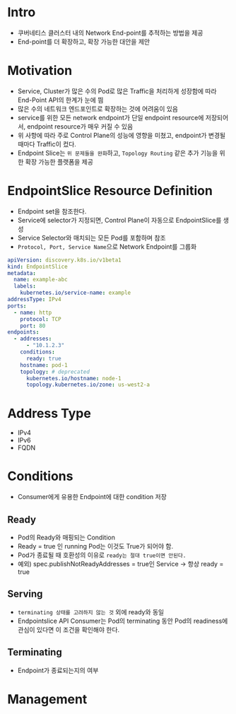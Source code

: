 # Intro
- 쿠버네티스 클러스터 내의 Network End-point를 추적하는 방법을 제공
- End-point를 더 확장하고, 확장 가능한 대안을 제안


# Motivation
- Service, Cluster가 많은 수의 Pod로 많은 Traffic을 처리하게 성장함에 따라 End-Point API의 한계가 눈에 띔
- 많은 수의 네트워크 엔드포인트로 확장하는 것에 어려움이 있음
- service를 위한 모든 network endpoint가 단일 endpoint resource에 저장되어서, endpoint resource가 매우 커질 수 있음
- 위 사항에 따라 주로 Control Plane의 성능에 영향을 미쳤고, endpoint가 변경될 때마다 Traffic이 컸다.
- Endpoint Slice는 `위 문제들을 완화`하고, `Topology Routing` 같은 추가 기능을 위한 확장 가능한 플랫폼을 제공

# EndpointSlice Resource Definition
- Endpoint set을 참조한다.
- Service에 selector가 지정되면, Control Plane이 자동으로 EndpointSlice를 생성
- Service Selector와 매치되는 모든 Pod를 포함하며 참조
- `Protocol, Port, Service Name`으로 Network Endpoint를 그룹화
```yaml
apiVersion: discovery.k8s.io/v1beta1
kind: EndpointSlice
metadata:
  name: example-abc
  labels:
    kubernetes.io/service-name: example
addressType: IPv4
ports:
  - name: http
    protocol: TCP
    port: 80
endpoints:
  - addresses:
      - "10.1.2.3"
    conditions:
      ready: true
    hostname: pod-1
    topology: # deprecated
      kubernetes.io/hostname: node-1
      topology.kubernetes.io/zone: us-west2-a
```

# Address Type
- IPv4
- IPv6
- FQDN

# Conditions
- Consumer에게 유용한 Endpoint에 대한 condition 저장

## Ready
- Pod의 Ready와 매핑되는 Condition
- Ready = true 인 running Pod는 이것도 True가 되어야 함.
- Pod가 종료될 때 호환성의 이유로 `ready는 절대 true이면 안된다.`
- 예외) spec.publishNotReadyAddresses = true인 Service -> 항상 ready = true

## Serving
- `terminating 상태를 고려하지 않는 것` 외에 ready와 동일
- Endpointslice API Consumer는 Pod의 terminating 동안 Pod의 readiness에 관심이 있다면 이 조건을 확인해야 한다.

## Terminating
- Endpoint가 종료되는지의 여부

# Management
